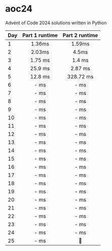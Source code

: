 # aoc24
Advent of Code 2024 solutions written in Python

| Day | Part 1 runtime |  Part 2 runtime  |
|-----|:--------------:|:----------------:|
|1|     1.36ms     |      1.59ms      |
|2|     2.03ms     |      4.5ms      |
|3|     1.75 ms     |      1.4 ms      |
|4|     25.9 ms     |      2.87 ms      |
|5|     12.8 ms     | 328.72 ms  |
|6|     - ms     |     - ms      |
|7|     - ms     |     - ms      |
|8|     - ms     |      - ms      |
|9|     - ms     |      - ms      |
|10|    - ms     |     - ms      |
|11|     - ms     |      - ms      |
|12|    - ms     |     - ms     |
|13|     - ms     |     - ms     |
|14|     - ms     |     - ms     |
|15|     - ms     |      - ms      |
|16|    - ms     |      - ms       |
|17|     - ms      | - ms |
|18|     - ms     |      - ms       |
|19|     - ms     |     - ms      |
|20|    - ms     |     - ms     |
|21|    - ms    |     - ms     |
|22|    - ms     |      - ms      |
|23|    - ms     |       - ms       |
|24|     - ms     |      - ms       |
|25|     - ms      |        🎄        |